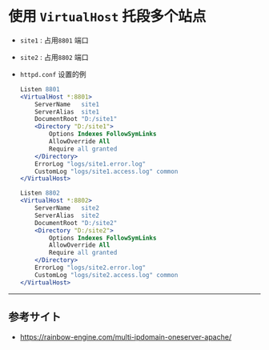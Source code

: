 # 使用 `VirtualHost` 托段多个站点

* `site1` : 占用`8801` 端口

* `site2` : 占用`8802` 端口

* `httpd.conf` 设置的例

    ```apache
    Listen 8801
    <VirtualHost *:8801>
        ServerName   site1
        ServerAlias  site1
        DocumentRoot "D:/site1"
        <Directory "D:/site1">
            Options Indexes FollowSymLinks
            AllowOverride All
            Require all granted
        </Directory>
        ErrorLog "logs/site1.error.log"
        CustomLog "logs/site1.access.log" common
    </VirtualHost>

    Listen 8802
    <VirtualHost *:8802>
        ServerName   site2
        ServerAlias  site2
        DocumentRoot "D:/site2"
        <Directory "D:/site2">
            Options Indexes FollowSymLinks
            AllowOverride All
            Require all granted
        </Directory>
        ErrorLog "logs/site2.error.log"
        CustomLog "logs/site2.access.log" common
    </VirtualHost>
    ```

----

## 参考サイト

* https://rainbow-engine.com/multi-ipdomain-oneserver-apache/